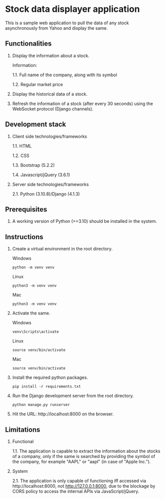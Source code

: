 # Stock data displayer application

This is a sample web application to pull the data of any stock asynchronously from Yahoo and display the same.

## Functionalities

1. Display the information about a stock.
    
    Information:

    1.1.  Full name of the company, along with its symbol 
    
    1.2. Regular market price

2. Display the historical data of a stock.

3. Refresh the information of a stock (after every 30 seconds) using the WebSocket protocol (Django channels).

## Development stack

1. Client side technologies/frameworks

    1.1. HTML

    1.2. CSS

    1.3. Bootstrap (5.2.2)

    1.4. Javascript/jQuery (3.6.1)

2. Server side technologies/frameworks

    2.1. Python (3.10.8)/Django (4.1.3)

## Prerequisites

1. A working version of Python (>=3.10) should be installed in the system.

## Instructions

1. Create a virtual environment in the root directory.
    
    Windows

    `python -m venv venv`

    Linux

    `python3 -m venv venv`

    Mac

    `python3 -m venv venv`

2. Activate the same.

    Windows

    `venv\Scripts\activate`

    Linux

    `source venv/bin/activate`

    Mac

    `source venv/bin/activate`

3. Install the required python packages.

    `pip install -r requirements.txt`

4. Run the Django development server from the root directory.

    `python manage.py runserver`

5. Hit the URL: http://localhost:8000 on the browser.


## Limitations

1. Functional

    1.1. The application is capable to extract the information about the stocks of a company, only if the same is searched by providing the symbol of the company, for example "AAPL" or "aapl" (in case of "Apple Inc.").

2. System

    2.1. The application is only capable of functioning iff accessed via http://localhost:8000, not http://127.0.0.1:8000, due to the blockage by CORS policy to access the internal APIs via JavaScript/jQuery.